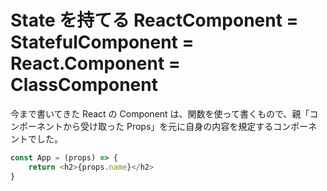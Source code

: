 # State を持てる ReactComponent = StatefulComponent = React.Component = ClassComponent 

今まで書いてきた React の Component は、関数を使って書くもので、親「コンポーネントから受け取った Props」を元に自身の内容を規定するコンポーネントでした。

```js
const App = (props) => {
    return <h2>{props.name}</h2>
}



